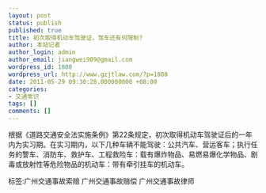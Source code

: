 ```yaml
---
layout: post
status: publish
published: true
title: 初次取得机动车驾驶证，驾车还有何限制?
author: 本站记者
author_login: admin
author_email: jiangwei909@gmail.com
wordpress_id: 1808
wordpress_url: http://www.gzjtlaw.com/?p=1808
date: 2011-05-29 09:30:28.000000000 +08:00
categories:
- 交通常识
tags: []
comments: []
---
```

根据《道路交通安全法实施条例》第22条规定，初次取得机动车驾驶证后的一年内为实习期。在实习期内，以下几种车辆不能驾驶：公共汽车、营运客车；执行任务的警车、消防车、救护车、工程救险车：载有爆炸物品、易燃易爆化学物品、剧毒或放射性等危险物品的机动车：带有牵引挂车的机动车。标签:广州交通事故索赔 广州交通事故赔偿 广州交通事故律师
